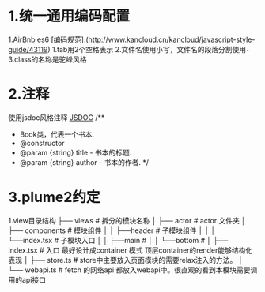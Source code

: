 
1.统一通用编码配置
====
  1.AirBnb es6 [编码规范]:(http://www.kancloud.cn/kancloud/javascript-style-guide/43119)
  1.tab用2个空格表示
  2.文件名使用小写，文件名的段落分割使用`-` 
  3.class的名称是驼峰风格

2.注释
====
使用jsdoc风格注释
[JSDOC](http://www.css88.com/doc/jsdoc/index.html)
/**
 * Book类，代表一个书本.
 * @constructor
 * @param {string} title - 书本的标题.
 * @param {string} author - 书本的作者.
 */

3.plume2约定
====
  1.view目录结构
  ├── views                   # 拆分的模块名称 
  │   ├── actor               # actor 文件夹
  │   ├── components          # 模块组件
  │   │   ├──header           # 子模块组件
  │   │   │   └──index.tsx    # 子模块入口
  │   │   ├──main             #
  │   │   └──bottom           #
  │   ├── index.tsx           # 入口 最好设计成container 模式 顶层container的render能够结构化表现
  │   ├── store.ts            # store中主要放入页面模块的需要relax注入的方法。
  │   └── webapi.ts           # fetch 的网络api 都放入webapi中。很直观的看到本模块需要调用的api接口









